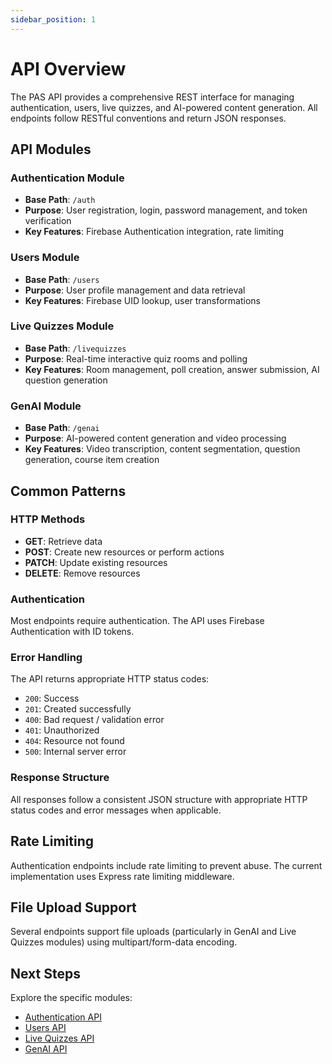 ```yaml
---
sidebar_position: 1
---
```


# API Overview

The PAS API provides a comprehensive REST interface for managing authentication, users, live quizzes, and AI-powered content generation. All endpoints follow RESTful conventions and return JSON responses.

## API Modules

### Authentication Module
- **Base Path**: `/auth`
- **Purpose**: User registration, login, password management, and token verification
- **Key Features**: Firebase Authentication integration, rate limiting

### Users Module
- **Base Path**: `/users`
- **Purpose**: User profile management and data retrieval
- **Key Features**: Firebase UID lookup, user transformations

### Live Quizzes Module
- **Base Path**: `/livequizzes`
- **Purpose**: Real-time interactive quiz rooms and polling
- **Key Features**: Room management, poll creation, answer submission, AI question generation

### GenAI Module
- **Base Path**: `/genai`
- **Purpose**: AI-powered content generation and video processing
- **Key Features**: Video transcription, content segmentation, question generation, course item creation

## Common Patterns

### HTTP Methods
- **GET**: Retrieve data
- **POST**: Create new resources or perform actions
- **PATCH**: Update existing resources
- **DELETE**: Remove resources

### Authentication
Most endpoints require authentication. The API uses Firebase Authentication with ID tokens.

### Error Handling
The API returns appropriate HTTP status codes:
- `200`: Success
- `201`: Created successfully
- `400`: Bad request / validation error
- `401`: Unauthorized
- `404`: Resource not found
- `500`: Internal server error

### Response Structure
All responses follow a consistent JSON structure with appropriate HTTP status codes and error messages when applicable.

## Rate Limiting

Authentication endpoints include rate limiting to prevent abuse. The current implementation uses Express rate limiting middleware.

## File Upload Support

Several endpoints support file uploads (particularly in GenAI and Live Quizzes modules) using multipart/form-data encoding.

## Next Steps

Explore the specific modules:
- [Authentication API](./auth/overview)
- [Users API](./users/overview)
- [Live Quizzes API](./livequizzes/overview)
- [GenAI API](./genai/overview)